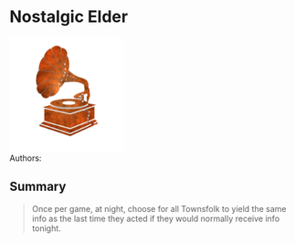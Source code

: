 # Nostalgic Elder
<img src="https://raw.githubusercontent.com/yoyosource/BOTC-HomeBrew/master/Minion/Nostalgic Elder/image.png" alt="drawing" width="200"/>\
Authors: 

## Summary
> Once per game, at night, choose for all Townsfolk to yield the same info as the last time they acted if they would normally receive info tonight.

